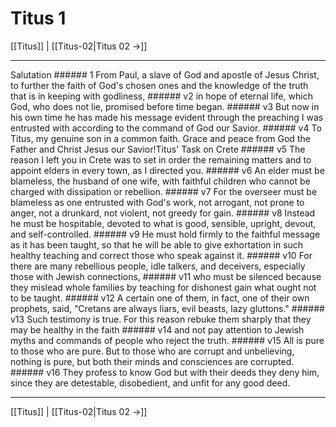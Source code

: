 # Titus 1

[[Titus]] | [[Titus-02|Titus 02 →]]
***

Salutation ###### 1 From Paul, a slave of God and apostle of Jesus Christ, to further the faith of God's chosen ones and the knowledge of the truth that is in keeping with godliness, ###### v2 in hope of eternal life, which God, who does not lie, promised before time began. ###### v3 But now in his own time he has made his message evident through the preaching I was entrusted with according to the command of God our Savior. ###### v4 To Titus, my genuine son in a common faith. Grace and peace from God the Father and Christ Jesus our Savior!Titus' Task on Crete ###### v5 The reason I left you in Crete was to set in order the remaining matters and to appoint elders in every town, as I directed you. ###### v6 An elder must be blameless, the husband of one wife, with faithful children who cannot be charged with dissipation or rebellion. ###### v7 For the overseer must be blameless as one entrusted with God's work, not arrogant, not prone to anger, not a drunkard, not violent, not greedy for gain. ###### v8 Instead he must be hospitable, devoted to what is good, sensible, upright, devout, and self-controlled. ###### v9 He must hold firmly to the faithful message as it has been taught, so that he will be able to give exhortation in such healthy teaching and correct those who speak against it. ###### v10 For there are many rebellious people, idle talkers, and deceivers, especially those with Jewish connections, ###### v11 who must be silenced because they mislead whole families by teaching for dishonest gain what ought not to be taught. ###### v12 A certain one of them, in fact, one of their own prophets, said, "Cretans are always liars, evil beasts, lazy gluttons." ###### v13 Such testimony is true. For this reason rebuke them sharply that they may be healthy in the faith ###### v14 and not pay attention to Jewish myths and commands of people who reject the truth. ###### v15 All is pure to those who are pure. But to those who are corrupt and unbelieving, nothing is pure, but both their minds and consciences are corrupted. ###### v16 They profess to know God but with their deeds they deny him, since they are detestable, disobedient, and unfit for any good deed.

***
[[Titus]] | [[Titus-02|Titus 02 →]]
